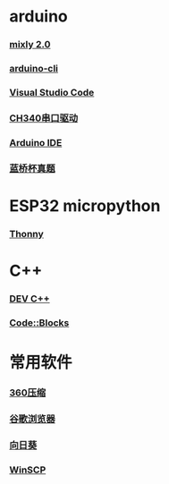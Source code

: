 # arduino

### [mixly 2.0](http://www.cele-tech.com:5000/sharing/m949pbl1c)

### [arduino-cli](https://downloads.arduino.cc/arduino-cli/arduino-cli_latest_Windows_64bit.zip)

### [Visual Studio Code](https://code.visualstudio.com/docs/?dv=win64user)

### [CH340串口驱动](https://www.wch.cn/downloads/file/65.html)

### [Arduino IDE](https://downloads.arduino.cc/arduino-ide/arduino-ide_2.3.2_Windows_64bit.exe)

### [蓝桥杯真题](http://www.cele-tech.com:5000/sharing/HK36AJjfB)

# ESP32 micropython

### [Thonny](http://tslb.i234.me:5000/sharing/W4OpWsUwk)

# C++

### [DEV C++](https://logserviceccf.oss-cn-hangzhou.aliyuncs.com/Dev-Cpp%205.11%20TDM-GCC%204.9.2.exe)

### [Code::Blocks](https://sourceforge.net/projects/codeblocks/files/latest/download)

# 常用软件

### [360压缩](https://www.360totalsecurity.com/zh-cn/download-free-360-zip/)

### [谷歌浏览器](https://dl.google.com/tag/s/appguid%3D%7B8A69D345-D564-463C-AFF1-A69D9E530F96%7D%26iid%3D%7B8DFA7F4B-A60F-278B-84C2-338237943B54%7D%26lang%3Dzh-CN%26browser%3D5%26usagestats%3D1%26appname%3DGoogle%2520Chrome%26needsadmin%3Dprefers%26ap%3Dx64-statsdef_1%26installdataindex%3Dempty/chrome/install/ChromeStandaloneSetup64.exe)

### [向日葵](https://sunlogin.oray.com/download)

### [WinSCP](https://winscp.net/eng/download.php)
